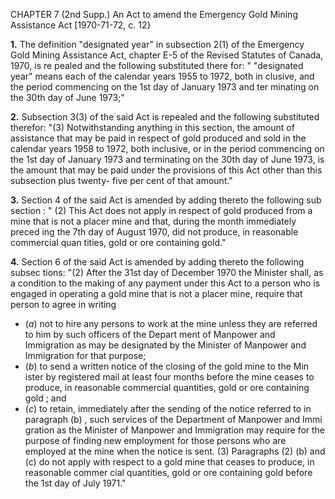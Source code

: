 CHAPTER 7 (2nd Supp.)
An Act to amend the Emergency
Gold Mining Assistance Act
[1970-71-72, c. 12}

**1.** The definition "designated year" in
subsection 2(1) of the Emergency Gold
Mining Assistance Act, chapter E-5 of the
Revised Statutes of Canada, 1970, is re
pealed and the following substituted there
for:
" "designated year" means each of the
calendar years 1955 to 1972, both in
clusive, and the period commencing on
the 1st day of January 1973 and ter
minating on the 30th day of June
1973;"

**2.** Subsection 3(3) of the said Act is
repealed and the following substituted
therefor:
"(3) Notwithstanding anything in this
section, the amount of assistance that
may be paid in respect of gold produced
and sold in the calendar years 1958 to
1972, both inclusive, or in the period
commencing on the 1st day of January
1973 and terminating on the 30th day
of June 1973, is the amount that may
be paid under the provisions of this Act
other than this subsection plus twenty-
five per cent of that amount."

**3.** Section 4 of the said Act is amended
by adding thereto the following sub
section :
" (2) This Act does not apply in
respect of gold produced from a mine
that is not a placer mine and that,
during the month immediately preced
ing the 7th day of August 1970, did not
produce, in reasonable commercial quan
tities, gold or ore containing gold."

**4.** Section 6 of the said Act is amended
by adding thereto the following subsec
tions:
"(2) After the 31st day of December
1970 the Minister shall, as a condition
to the making of any payment under
this Act to a person who is engaged in
operating a gold mine that is not a
placer mine, require that person to agree
in writing
  * (_a_) not to hire any persons to work
at the mine unless they are referred
to him by such officers of the Depart
ment of Manpower and Immigration
as may be designated by the Minister
of Manpower and Immigration for
that purpose;
  * (_b_) to send a written notice of the
closing of the gold mine to the Min
ister by registered mail at least four
months before the mine ceases to
produce, in reasonable commercial
quantities, gold or ore containing gold ;
and
  * (_c_) to retain, immediately after the
sending of the notice referred to in
paragraph (b) , such services of the
Department of Manpower and Immi
gration as the Minister of Manpower
and Immigration may require for the
purpose of finding new employment
for those persons who are employed
at the mine when the notice is sent.
(3) Paragraphs (2) (b) and (c) do not
apply with respect to a gold mine that
ceases to produce, in reasonable commer
cial quantities, gold or ore containing
gold before the 1st day of July 1971."
